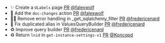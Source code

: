 - ✨ Create a `ULabels` page [PR](https://github.com/laminlabs/laminhub-public/pull/8) [@falexwolf](https://github.com/falexwolf)
- 👷 Add the `doc-changes` action [PR](https://github.com/laminlabs/laminhub-public/pull/9) [@falexwolf](https://github.com/falexwolf)
- 🧑‍💻 Remove error handling in _get_sqlalchemy_filter [PR](https://github.com/laminlabs/laminhub/pull/1385) [@fredericenard](https://github.com/fredericenard)
- 🐛 Fix duplicated alias in ValuesQueryBuilder [PR](https://github.com/laminlabs/laminhub/pull/1384) [@fredericenard](https://github.com/fredericenard)
- ♻️ Improve query builder [PR](https://github.com/laminlabs/laminhub/pull/1333) [@fredericenard](https://github.com/fredericenard)
- ♻️ Return `lnid` in `get-instance-settings-v1` [PR](https://github.com/laminlabs/laminhub/pull/1380) [@Koncopd](https://github.com/Koncopd)
